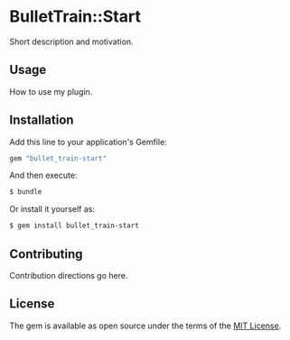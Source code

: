 # BulletTrain::Start
Short description and motivation.

## Usage
How to use my plugin.

## Installation
Add this line to your application's Gemfile:

```ruby
gem "bullet_train-start"
```

And then execute:
```bash
$ bundle
```

Or install it yourself as:
```bash
$ gem install bullet_train-start
```

## Contributing
Contribution directions go here.

## License
The gem is available as open source under the terms of the [MIT License](https://opensource.org/licenses/MIT).
